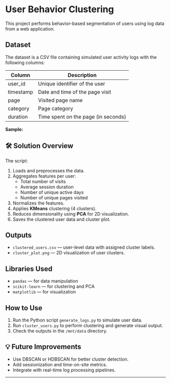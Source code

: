 # User Behavior Clustering

This project performs behavior-based segmentation of users using log data from a web application.

## Dataset

The dataset is a CSV file containing simulated user activity logs with the following columns:

| Column     | Description                            |
|------------|----------------------------------------|
| user_id    | Unique identifier of the user          |
| timestamp  | Date and time of the page visit        |
| page       | Visited page name                      |
| category   | Page category                          |
| duration   | Time spent on the page (in seconds)    |

**Sample:**


## 🛠️ Solution Overview

The script:
1. Loads and preprocesses the data.
2. Aggregates features per user:
   - Total number of visits
   - Average session duration
   - Number of unique active days
   - Number of unique pages visited
3. Normalizes the features.
4. Applies **KMeans** clustering (4 clusters).
5. Reduces dimensionality using **PCA** for 2D visualization.
6. Saves the clustered user data and cluster plot.

## Outputs

- `clustered_users.csv` — user-level data with assigned cluster labels.
- `cluster_plot.png` — 2D visualization of user clusters.

## Libraries Used

- `pandas` — for data manipulation  
- `scikit-learn` — for clustering and PCA  
- `matplotlib` — for visualization

## How to Use

1. Run the Python script `generate_logs.py` to simulate user data.
2. Run `cluster_users.py` to perform clustering and generate visual output.
3. Check the outputs in the `/mnt/data` directory.

## 💡 Future Improvements

- Use DBSCAN or HDBSCAN for better cluster detection.
- Add sessionization and time-on-site metrics.
- Integrate with real-time log processing pipelines.

---

